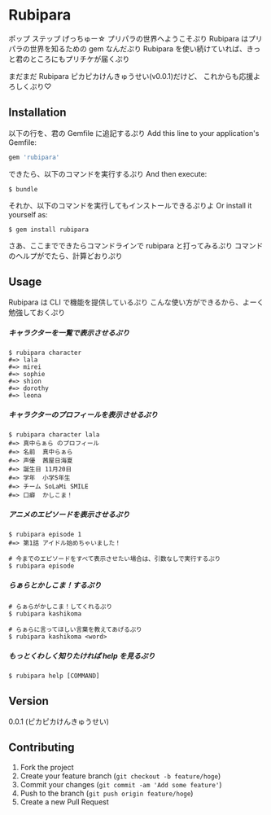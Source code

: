 # Rubipara

ポップ ステップ げっちゅー☆
プリパラの世界へようこそぷり
Rubipara はプリパラの世界を知るための gem なんだぷり
Rubipara を使い続けていれば、きっと君のところにもプリチケが届くぷり

まだまだ Rubipara ピカピカけんきゅうせい(v0.0.1)だけど、
これからも応援よろしくぷり♡

## Installation

以下の行を、君の Gemfile に追記するぷり
Add this line to your application's Gemfile:

```ruby
gem 'rubipara'
```

できたら、以下のコマンドを実行するぷり
And then execute:

```
$ bundle
```

それか、以下のコマンドを実行してもインストールできるぷりよ
Or install it yourself as:

```
$ gem install rubipara
```

さあ、ここまでできたらコマンドラインで rubipara と打ってみるぷり
コマンドのヘルプがでたら、計算どおりぷり

## Usage

Rubipara は CLI で機能を提供しているぷり
こんな使い方ができるから、よーく勉強しておくぷり


##### キャラクターを一覧で表示させるぷり
```
$ rubipara character
#=> lala
#=> mirei
#=> sophie
#=> shion
#=> dorothy
#=> leona
```

##### キャラクターのプロフィールを表示させるぷり
```
$ rubipara character lala
#=> 真中らぁら のプロフィール
#=> 名前  真中らぁら
#=> 声優  茜屋日海夏
#=> 誕生日 11月20日
#=> 学年  小学5年生
#=> チーム SoLaMi SMILE
#=> 口癖  かしこま！
```

##### アニメのエピソードを表示させるぷり
```
$ rubipara episode 1
#=> 第1話 アイドル始めちゃいました！

# 今までのエピソードをすべて表示させたい場合は、引数なしで実行するぷり
$ rubipara episode
```

##### らぁらとかしこま！するぷり
```
# らぁらがかしこま！してくれるぷり
$ rubipara kashikoma

# らぁらに言ってほしい言葉を教えてあげるぷり
$ rubipara kashikoma <word>
```

##### もっとくわしく知りたければ help を見るぷり
```
$ rubipara help [COMMAND]
```

## Version

0.0.1 (ピカピカけんきゅうせい)

## Contributing

1. Fork the project
2. Create your feature branch (`git checkout -b feature/hoge`)
3. Commit your changes (`git commit -am 'Add some feature'`)
4. Push to the branch (`git push origin feature/hoge`)
5. Create a new Pull Request

